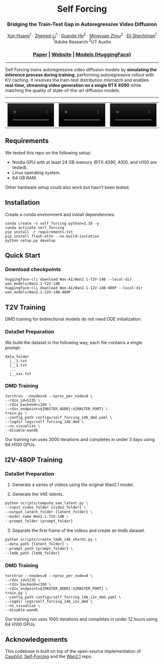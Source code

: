 <p align="center">
<h1 align="center">Self Forcing</h1>
<h3 align="center">Bridging the Train-Test Gap in Autoregressive Video Diffusion</h3>
</p>
<p align="center">
  <p align="center">
    <a href="https://www.xunhuang.me/">Xun Huang</a><sup>1</sup>
    ·
    <a href="https://zhengqili.github.io/">Zhengqi Li</a><sup>1</sup>
    ·
    <a href="https://guandehe.github.io/">Guande He</a><sup>2</sup>
    ·
    <a href="https://mingyuanzhou.github.io/">Mingyuan Zhou</a><sup>2</sup>
    ·
    <a href="https://research.adobe.com/person/eli-shechtman/">Eli Shechtman</a><sup>1</sup><br>
    <sup>1</sup>Adobe Research <sup>2</sup>UT Austin
  </p>
  <h3 align="center"><a href="https://arxiv.org/abs/2506.08009">Paper</a> | <a href="https://self-forcing.github.io">Website</a> | <a href="https://huggingface.co/gdhe17/Self-Forcing/tree/main">Models (HuggingFace)</a></h3>
</p>

---

Self Forcing trains autoregressive video diffusion models by **simulating the inference process during training**, performing autoregressive rollout with KV caching. It resolves the train-test distribution mismatch and enables **real-time, streaming video generation on a single RTX 4090** while matching the quality of state-of-the-art diffusion models.

---


<table>
  <tr>
    <td align="center">
      <video src="https://github.com/GoatWu/Self-Forcing-Plus/blob/main/demos/output_lightx2v_wan_t2v_t06.mp4" width="100%"></video>
    </td>
    <td align="center">
      <video src="https://github.com/GoatWu/Self-Forcing-Plus/blob/main/demos/output_lightx2v_wan_t2v_t01.mp4" width="100%"></video>
    </td>
    <td align="center">
      <video src="https://github.com/GoatWu/Self-Forcing-Plus/blob/main/demos/output_lightx2v_wan_t2v_t03.mp4" width="100%"></video>
    </td>
  </tr>
</table>


## Requirements
We tested this repo on the following setup:
* Nvidia GPU with at least 24 GB memory (RTX 4090, A100, and H100 are tested).
* Linux operating system.
* 64 GB RAM.

Other hardware setup could also work but hasn't been tested.

## Installation
Create a conda environment and install dependencies:
```
conda create -n self_forcing python=3.10 -y
conda activate self_forcing
pip install -r requirements.txt
pip install flash-attn --no-build-isolation
python setup.py develop
```

## Quick Start
### Download checkpoints
```
huggingface-cli download Wan-AI/Wan2.1-T2V-14B --local-dir wan_models/Wan2.1-T2V-14B
huggingface-cli download Wan-AI/Wan2.1-I2V-14B-480P --local-dir wan_models/Wan2.1-I2V-14B-480P
```

## T2V Training

DMD training for bidirectional models do not need ODE initialization.

### DataSet Preparation

We build the dataset in the following way, each file contains a single prompt:

```
data_folder
  |__1.txt
  |__2.txt
  ...
  |__xxx.txt
```

### DMD Training
```
torchrun --nnodes=8 --nproc_per_node=8 \
--rdzv_id=5235 \
--rdzv_backend=c10d \
--rdzv_endpoint=${MASTER_ADDR}:${MASTER_PORT} \
train.py \
--config_path configs/self_forcing_14b_dmd.yaml \
--logdir logs/self_forcing_14b_dmd \
--no_visualize \
--disable-wandb
```

Our training run uses 3000 iterations and completes in under 3 days using 64 H100 GPUs.

## I2V-480P Training

### DataSet Preparation

1. Generate a series of videos using the original Wan2.1 model.

2. Generate the VAE latents.
```bash
python scripts/compute_vae_latent.py \
--input_video_folder {video_folder} \
--output_latent_folder {latent_folder} \
--model_name Wan2.1-T2V-14B \
--prompt_folder {prompt_folder}
```

3. Separate the first frame of the videos and create an lmdb dataset.
```bash
python scripts/create_lmdb_14b_shards.py \
--data_path {latent_folder} \
--prompt_path {prompt_folder} \
--lmdb_path {lmdb_folder}
```

### DMD Training
```
torchrun --nnodes=8 --nproc_per_node=8 \
--rdzv_id=5235 \
--rdzv_backend=c10d \
--rdzv_endpoint=${MASTER_ADDR}:${MASTER_PORT} \
train.py \
--config_path configs/self_forcing_14b_i2v_dmd.yaml \
--logdir logs/self_forcing_14b_i2v_dmd \
--no_visualize \
--disable-wandb
```

Our training run uses 1000 iterations and completes in under 12 hours using 64 H100 GPUs.

## Acknowledgements
This codebase is built on top of the open-source implementation of [CausVid](https://github.com/tianweiy/CausVid), [Self-Forcing](https://github.com/guandeh17/Self-Forcing) and the [Wan2.1](https://github.com/Wan-Video/Wan2.1) repo.
